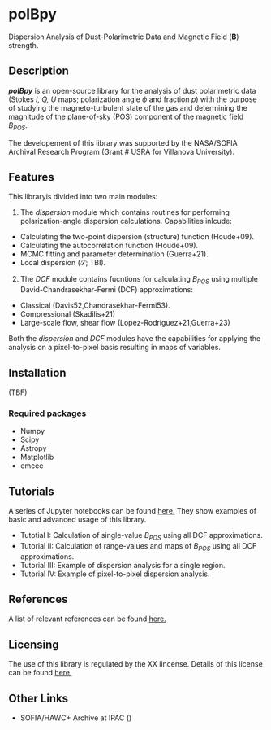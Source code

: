 # polBpy
Dispersion Analysis of Dust-Polarimetric Data and Magnetic Field (**B**) strength.

## Description
***polBpy*** is an open-source library for the analysis of dust polarimetric data (Stokes *I, Q, U* maps; polarization angle $\phi$ and fraction *p*) with the purpose of studying the magneto-turbulent state of the gas and determining the magnitude of the plane-of-sky (POS) component of the magnetic field $B_{POS}$.

The developement of this library was supported by the NASA/SOFIA Archival Research Program (Grant # USRA for Villanova University).

## Features

This libraryis divided into two main modules:

1. The *dispersion* module which contains routines for performing polarization-angle dispersion calculations. Capabilities inlcude:
  - Calculating the two-point dispersion (structure) function (Houde+09).
  - Calculating the autocorrelation function (Houde+09).
  - MCMC fitting and parameter determination (Guerra+21).
  - Local dispersion ($\mathcal{S}$; TBI).
2. The *DCF* module contains fucntions for calculating $B_{POS}$ using multiple David-Chandrasekhar-Fermi (DCF) approximations:
 - Classical (Davis52,Chandrasekhar-Fermi53).
 - Compressional (Skadilis+21)
 - Large-scale flow, shear flow (Lopez-Rodriguez+21,Guerra+23) 

Both the *dispersion* and *DCF* modules have the capabilities for applying the analysis on a pixel-to-pixel basis resulting in maps of variables.

## Installation
(TBF)
### Required packages
- Numpy
- Scipy
- Astropy
- Matplotlib
- emcee

## Tutorials
A series of Jupyter notebooks can be found [here.](https://github.com/jorgueagui/polBpy/tree/fbe89ea5aa79fb70be8148f458581906c2cc6af3/tutorials) They show examples of basic and advanced usage of this library.
- Tutotial I: Calculation of single-value $B_{POS}$ using all DCF approximations.
- Tutorial II: Calculation of range-values and maps of $B_{POS}$ using all DCF approximations.
- Tutorial III: Example of dispersion analysis for a single region.
- Tutorial IV: Example of pixel-to-pixel dispersion analysis.

## References

A list of relevant references can be found [here.](https://github.com/jorgueagui/polBpy/blob/9039d4af5d25c49130bf51be7fe0ce363424edcc/refs.md)

## Licensing

The use of this library is regulated by the XX lincense. Details of this license can be found [here.](https://github.com/jorgueagui/polBpy/blob/3d172ed7b52df5684b0ec117958172eb6f4c8679/License.md)

## Other Links

- SOFIA/HAWC+ Archive at IPAC ()
